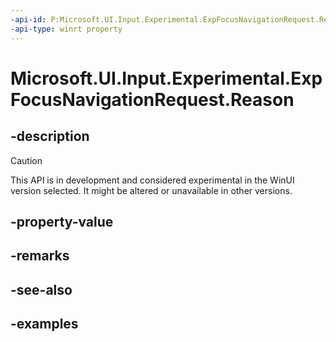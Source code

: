 ```yaml
---
-api-id: P:Microsoft.UI.Input.Experimental.ExpFocusNavigationRequest.Reason
-api-type: winrt property
---
```


# Microsoft.UI.Input.Experimental.ExpFocusNavigationRequest.Reason

<!--
public Microsoft.UI.Input.Experimental.ExpFocusNavigationReason Reason { get; }
-->

## -description

> [!CAUTION]
> This API is in development and considered experimental in the WinUI version selected. It might be altered or unavailable in other versions.

## -property-value

## -remarks

## -see-also

## -examples
